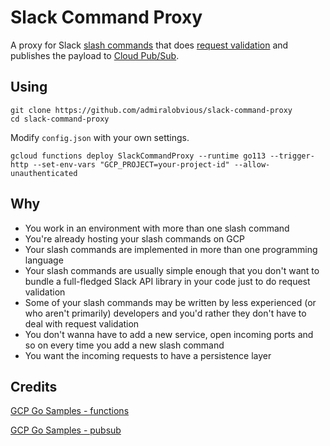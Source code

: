 # Slack Command Proxy

A proxy for Slack [slash commands](https://api.slack.com/interactivity/slash-commands) that does 
[request validation](https://api.slack.com/authentication/verifying-requests-from-slack) and publishes the payload to
[Cloud Pub/Sub](https://cloud.google.com/pubsub).

## Using
```shell script
git clone https://github.com/admiralobvious/slack-command-proxy
cd slack-command-proxy
```

Modify `config.json` with your own settings.

```shell script
gcloud functions deploy SlackCommandProxy --runtime go113 --trigger-http --set-env-vars "GCP_PROJECT=your-project-id" --allow-unauthenticated
```

## Why
- You work in an environment with more than one slash command
- You're already hosting your slash commands on GCP
- Your slash commands are implemented in more than one programming language
- Your slash commands are usually simple enough that you don't want to bundle a full-fledged Slack API library in your 
code just to do request validation
- Some of your slash commands may be written by less experienced (or who aren't primarily) developers and you'd rather 
they don't have to deal with request validation
- You don't wanna have to add a new service, open incoming ports and so on every time you add a new slash command
- You want the incoming requests to have a persistence layer

## Credits
[GCP Go Samples - functions](https://github.com/GoogleCloudPlatform/golang-samples/tree/9ca9b3f27ce69c46685ea66c70acc8a44815c56a/functions/slack)

[GCP Go Samples - pubsub](https://github.com/GoogleCloudPlatform/golang-samples/tree/9ca9b3f27ce69c46685ea66c70acc8a44815c56a/pubsub)
